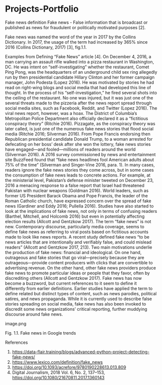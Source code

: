 # Projects-Portfolio
Fake news definition
Fake news - False information that is broadcast or published as news for fraudulent or politically motivated purposes [2].

Fake news was named the word of the year in 2017 by the Collins Dictionary. In 2017, the usage of the term had increased by 365% since 2016 (Collins Dictionary, 2017) [3], fig.1.1.

Examples from Defining “Fake News” article [4]. On December 4, 2016, a man carrying an assault rifle walked into a pizza restaurant in Washington, DC. He was intent on “self-investigating” whether the restaurant, Comet Ping Pong, was the headquarters of an underground child sex ring allegedly run by then presidential candidate Hillary Clinton and her former campaign manager, John Podesta (Lopez 2016). He was motivated by stories he had read on right-wing blogs and social media that had developed this line of thought. In the process of his “self-investigation,” he fired several shots into the ceiling of the restaurant. No one was injured, but it was just one of the several threats made to the pizzeria after the news report spread through social media sites, such as Facebook, Reddit, and Twitter (Lopez 2016). The viral news report, however, was a hoax. The District of Columbia’s Metropolitan Police Department also officially declared it as a “fictitious conspiracy theory” (Ritchie 2016). Pizzagate, as the conspiracy theory was later called, is just one of the numerous fake news stories that flood social media (Ritchie 2016; Silverman 2016). From Pope Francis endorsing then Republican presidential candidate Donald Trump, to a woman arrested for defecating on her boss’ desk after she won the lottery, fake news stories have engaged—and fooled—millions of readers around the world (Silverman 2016). A 2016 survey commissioned by news and entertainment site BuzzFeed found that “fake news headlines fool American adults about 75% of the time” (Silverman and Singer-Vine 2016, para. 1). In many cases, readers ignore the fake news stories they come across, but in some cases the consumption of fake news leads to concrete actions. For example, at the ministerial level, Pakistan’s defense minister tweeted on December 23, 2016 a menacing response to a false report that Israel had threatened Pakistan with nuclear weapons (Goldman 2016). World leaders, such as former US President Barack Obama and Pope Francis, the leader of the Roman Catholic church, have expressed concern over the spread of fake news (Gardiner and Eddy 2016; Pullella 2016). Studies have also started to look at the implications of fake news, not only in terms of confusing readers (Barthel, Mitchell, and Holcomb 2016) but even in potentially affecting election results (Allcott and Gentzkow 2017). The term “fake news” is not new. Contemporary discourse, particularly media coverage, seems to define fake news as referring to viral posts based on fictitious accounts made to look like news reports. A recent study defined fake news “to be news articles that are intentionally and verifiably false, and could mislead readers” (Allcott and Gentzkow 2017, 213). Two main motivations underlie the production of fake news: financial and ideological. On one hand, outrageous and fake stories that go viral—precisely because they are outrageous—provide content producers with clicks that are convertible to advertising revenue. On the other hand, other fake news providers produce fake news to promote particular ideas or people that they favor, often by discrediting others (Allcott and Gentzkow 2017). Fake news has now become a buzzword, but current references to it seem to define it differently from earlier definitions. Earlier studies have applied the term to define related but distinct types of content, such as news parodies, political satires, and news propaganda. While it is currently used to describe false stories spreading on social media, fake news has also been invoked to discredit some news organizations’ critical reporting, further muddying discourse around fake news.

image.png

Fig. 1.1. Fake news in Google trends

References
1. https://data-flair.training/blogs/advanced-python-project-detecting-fake-news/
2. https://www.lexico.com/definition/fake_news
3. https://doi.org/10.1093/acrefore/9780190228613.013.809
4. Digital Journalism, 2018 Vol. 6, No. 2, 137–153, https://doi.org/10.1080/21670811.2017.1360143
